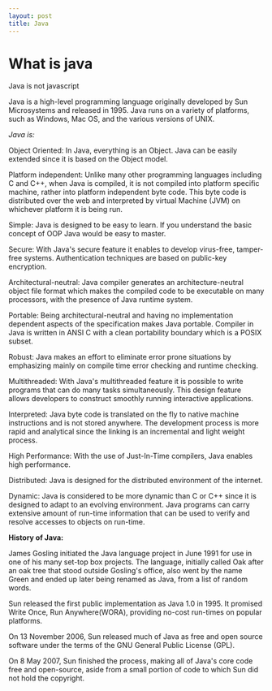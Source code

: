 ```yaml
---
layout: post
title: Java
---
```


# What is java 

Java is not javascript

Java is a high-level programming language originally developed by Sun Microsystems and released in 1995. Java runs on a variety of platforms, such as Windows, Mac OS, and the various versions of UNIX. 

*Java is:*

Object Oriented: In Java, everything is an Object. Java can be easily extended since it is based on the Object model.

Platform independent: Unlike many other programming languages including C and C++, when Java is compiled, it is not compiled into platform specific machine, rather into platform independent byte code. This byte code is distributed over the web and interpreted by virtual Machine (JVM) on whichever platform it is being run.

Simple: Java is designed to be easy to learn. If you understand the basic concept of OOP Java would be easy to master.

Secure: With Java's secure feature it enables to develop virus-free, tamper-free systems. Authentication techniques are based on public-key encryption.

Architectural-neutral: Java compiler generates an architecture-neutral object file format which makes the compiled code to be executable on many processors, with the presence of Java runtime system.

Portable: Being architectural-neutral and having no implementation dependent aspects of the specification makes Java portable. Compiler in Java is written in ANSI C with a clean portability boundary which is a POSIX subset.

Robust: Java makes an effort to eliminate error prone situations by emphasizing mainly on compile time error checking and runtime checking.

Multithreaded: With Java's multithreaded feature it is possible to write programs that can do many tasks simultaneously. This design feature allows developers to construct smoothly running interactive applications.

Interpreted: Java byte code is translated on the fly to native machine instructions and is not stored anywhere. The development process is more rapid and analytical since the linking is an incremental and light weight process.

High Performance: With the use of Just-In-Time compilers, Java enables high performance.

Distributed: Java is designed for the distributed environment of the internet.

Dynamic: Java is considered to be more dynamic than C or C++ since it is designed to adapt to an evolving environment. Java programs can carry extensive amount of run-time information that can be used to verify and resolve accesses to objects on run-time.


**History of Java:**

James Gosling initiated the Java language project in June 1991 for use in one of his many set-top box projects. The language, initially called Oak after an oak tree that stood outside Gosling's office, also went by the name Green and ended up later being renamed as Java, from a list of random words.

Sun released the first public implementation as Java 1.0 in 1995. It promised Write Once, Run Anywhere(WORA), providing no-cost run-times on popular platforms.

On 13 November 2006, Sun released much of Java as free and open source software under the terms of the GNU General Public License (GPL).

On 8 May 2007, Sun finished the process, making all of Java's core code free and open-source, aside from a small portion of code to which Sun did not hold the copyright.